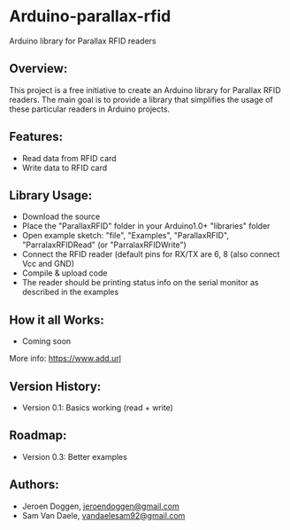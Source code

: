 Arduino-parallax-rfid
=====================

Arduino library for Parallax RFID readers

Overview:
---------

This project is a free initiative to create an Arduino library for Parallax RFID readers. 
The main goal is to provide a library that simplifies the usage of these particular readers in Arduino projects.

Features:
---------
  * Read data from RFID card
  * Write data to RFID card


Library Usage:
--------------
  * Download the source
  * Place the "ParallaxRFID" folder in your Arduino1.0+ "libraries" folder
  * Open example sketch: "file", "Examples", "ParallaxRFID", "ParralaxRFIDRead" (or "ParralaxRFIDWrite")
  * Connect the RFID reader (default pins for RX/TX are 6, 8 (also connect Vcc and GND)
  * Compile & upload code
  * The reader should be printing status info on the serial monitor as described in the examples
  
How it all Works:
-----------------
  * Coming soon

More info: https://www.add.url

Version History:
----------------
  * Version 0.1: Basics working (read + write)

Roadmap:
--------
 * Version 0.3: Better examples


Authors:
--------

 * Jeroen Doggen, jeroendoggen@gmail.com 
 * Sam Van Daele, vandaelesam92@gmail.com

